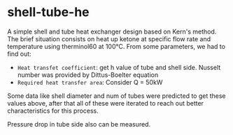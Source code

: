 # shell-tube-he
A simple shell and tube heat exchanger design based on Kern's method. The brief situation consists on heat up ketone at specific flow rate and temperature using therminol60 at 100°C. From some parameters, we had to find out:
- `Heat transfet coefficient`: get h value of tube and shell side. Nusselt number was provided by Dittus-Boelter equation
- `Required heat transfer area`: Consider Q = 50kW
  
Some data like shell diameter and num of tubes were predicted to get these values above, after that all of these were iterated to reach out better characteristics for this process.

Pressure drop in tube side also can be measured.
